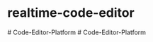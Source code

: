 # realtime-code-editor
 
#   C o d e - E d i t o r - P l a t f o r m  
 #   C o d e - E d i t o r - P l a t f o r m  
 